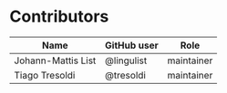 # Contributors

Name | GitHub user | Role
 --- | --- | --- 
Johann-Mattis List | @lingulist | maintainer
Tiago Tresoldi | @tresoldi | maintainer

